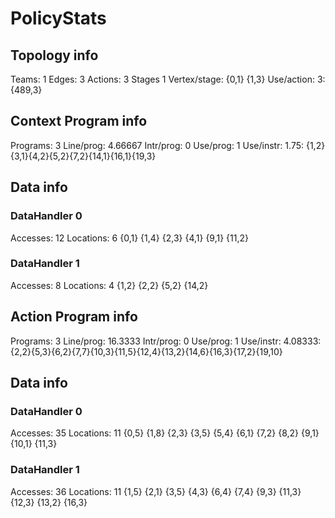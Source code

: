 # PolicyStats
## Topology info
Teams:		1
Edges:		3
Actions:	3
Stages		1
Vertex/stage:	{0,1} {1,3} 
Use/action:	3: {489,3} 

## Context Program info
Programs:	3
Line/prog:	4.66667
Intr/prog:	0
Use/prog:	1
Use/instr:	1.75: {1,2}{3,1}{4,2}{5,2}{7,2}{14,1}{16,1}{19,3}

## Data info

### DataHandler 0
Accesses:	12
Locations:	6
{0,1} {1,4} {2,3} {4,1} {9,1} {11,2} 

### DataHandler 1
Accesses:	8
Locations:	4
{1,2} {2,2} {5,2} {14,2} 



## Action Program info
Programs:	3
Line/prog:	16.3333
Intr/prog:	0
Use/prog:	1
Use/instr:	4.08333: {2,2}{5,3}{6,2}{7,7}{10,3}{11,5}{12,4}{13,2}{14,6}{16,3}{17,2}{19,10}

## Data info

### DataHandler 0
Accesses:	35
Locations:	11
{0,5} {1,8} {2,3} {3,5} {5,4} {6,1} {7,2} {8,2} {9,1} {10,1} {11,3} 

### DataHandler 1
Accesses:	36
Locations:	11
{1,5} {2,1} {3,5} {4,3} {6,4} {7,4} {9,3} {11,3} {12,3} {13,2} {16,3} 
